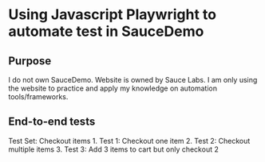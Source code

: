 # Using Javascript Playwright to automate test in SauceDemo

## Purpose
I do not own SauceDemo. Website is owned by Sauce Labs. I am only using the website to practice and apply my knowledge on automation tools/frameworks.

## End-to-end tests
Test Set: Checkout items
    1. Test 1: Checkout one item
    2. Test 2: Checkout multiple items
    3. Test 3: Add 3 items to cart but only checkout 2
